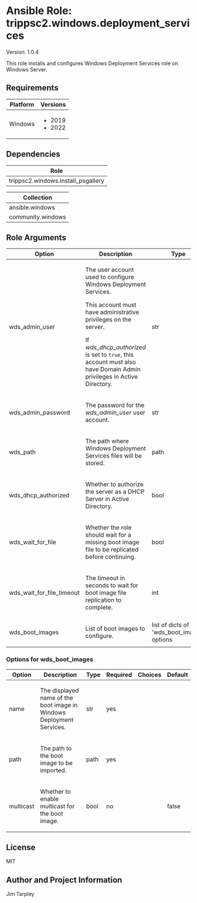 <!-- BEGIN_ANSIBLE_DOCS -->

# Ansible Role: trippsc2.windows.deployment_services
Version: 1.0.4

This role installs and configures Windows Deployment Services role on Windows Server.

## Requirements

| Platform | Versions |
| -------- | -------- |
| Windows | <ul><li>2019</li><li>2022</li></ul> |

## Dependencies
| Role |
| ---- |
| trippsc2.windows.install_psgallery |

| Collection |
| ---------- |
| ansible.windows |
| community.windows |

## Role Arguments
|Option|Description|Type|Required|Choices|Default|
|---|---|---|---|---|---|
| wds_admin_user | <p>The user account used to configure Windows Deployment Services.</p><p>This account must have administrative privileges on the server.</p><p>If *wds_dhcp_authorized* is set to `true`, this account must also have Domain Admin privileges in Active Directory.</p> | str | yes |  |  |
| wds_admin_password | <p>The password for the *wds_admin_user* user account.</p> | str | yes |  |  |
| wds_path | <p>The path where Windows Deployment Services files will be stored.</p> | path | yes |  |  |
| wds_dhcp_authorized | <p>Whether to authorize the server as a DHCP Server in Active Directory.</p> | bool | no |  | false |
| wds_wait_for_file | <p>Whether the role should wait for a missing boot image file to be replicated before continuing.</p> | bool | no |  | false |
| wds_wait_for_file_timeout | <p>The timeout in seconds to wait for boot image file replication to complete.</p> | int | no |  | 300 |
| wds_boot_images | <p>List of boot images to configure.</p> | list of dicts of 'wds_boot_images' options | no |  |  |

### Options for wds_boot_images
|Option|Description|Type|Required|Choices|Default|
|---|---|---|---|---|---|
| name | <p>The displayed name of the boot image in Windows Deployment Services.</p> | str | yes |  |  |
| path | <p>The path to the boot image to be imported.</p> | path | yes |  |  |
| multicast | <p>Whether to enable multicast for the boot image.</p> | bool | no |  | false |


## License
MIT

## Author and Project Information
Jim Tarpley
<!-- END_ANSIBLE_DOCS -->
